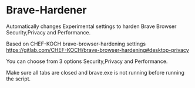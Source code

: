 # Brave-Hardener
Automatically changes Experimental settings to harden Brave Browser Security,Privacy and Performance.

Based on CHEF-KOCH brave-browser-hardening settings https://gitlab.com/CHEF-KOCH/brave-browser-hardening#desktop-privacy

You can choose from 3 options Security,Privacy and Performance. 

Make sure all tabs are closed and brave.exe is not running before running the script.
